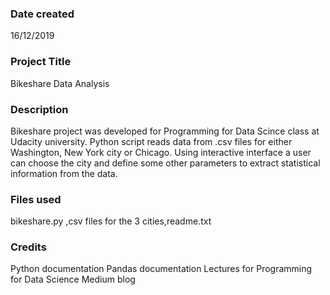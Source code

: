### Date created
16/12/2019

### Project Title
Bikeshare Data Analysis

### Description
Bikeshare project was developed for Programming 
for Data Scince class at Udacity university. 
Python script reads data from .csv files for 
either Washington, New York city or Chicago.
 Using interactive interface a user can choose 
the city and define some other parameters to 
extract statistical information from the data.

### Files used
bikeshare.py ,csv files for the 3 cities,readme.txt

### Credits
Python documentation
Pandas documentation
Lectures for Programming for Data Science
Medium blog 
